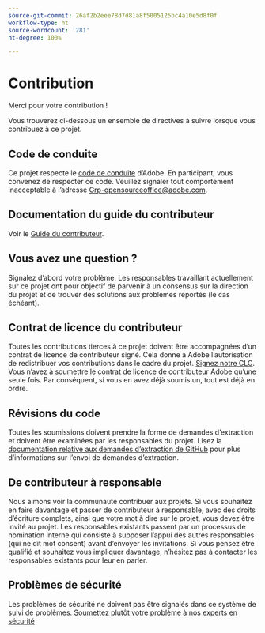 ```yaml
---
source-git-commit: 26af2b2eee78d7d81a8f5005125bc4a10e5d8f0f
workflow-type: ht
source-wordcount: '281'
ht-degree: 100%

---
```

# Contribution

Merci pour votre contribution !

Vous trouverez ci-dessous un ensemble de directives à suivre lorsque vous contribuez à ce projet.

## Code de conduite

Ce projet respecte le [code de conduite](code-of-conduct.md) d’Adobe. En participant, vous convenez de respecter ce code. Veuillez signaler tout comportement inacceptable à l’adresse [Grp-opensourceoffice@adobe.com](mailto:Grp-opensourceoffice@adobe.com).

## Documentation du guide du contributeur

Voir le [Guide du contributeur](https://experienceleague.adobe.com/docs/contributor/contributor-guide/introduction.html?lang=fr).

## Vous avez une question ?

Signalez d’abord votre problème. Les responsables travaillant actuellement sur ce projet ont pour objectif de parvenir à un consensus sur la direction du projet et de trouver des solutions aux problèmes reportés (le cas échéant).

## Contrat de licence du contributeur

Toutes les contributions tierces à ce projet doivent être accompagnées d’un contrat de licence de contributeur signé. Cela donne à Adobe l’autorisation de redistribuer vos contributions dans le cadre du projet. [Signez notre CLC](http://opensource.adobe.com/cla.html). Vous n’avez à soumettre le contrat de licence de contributeur Adobe qu’une seule fois. Par conséquent, si vous en avez déjà soumis un, tout est déjà en ordre.

## Révisions du code

Toutes les soumissions doivent prendre la forme de demandes d’extraction et doivent être examinées par les responsables du projet. Lisez la [documentation relative aux demandes d’extraction de GitHub](https://docs.github.com/fr/pull-requests/collaborating-with-pull-requests/proposing-changes-to-your-work-with-pull-requests/about-pull-requests) pour plus d’informations sur l’envoi de demandes d’extraction.

<!--
Lastly, please follow the [pull request template](PULL_REQUEST_TEMPLATE.md) when
submitting a pull request!
-->

## De contributeur à responsable

Nous aimons voir la communauté contribuer aux projets. Si vous souhaitez en faire davantage et passer de contributeur à responsable, avec des droits d’écriture complets, ainsi que votre mot à dire sur le projet, vous devez être invité au projet. Les responsables existants passent par un processus de nomination interne qui consiste à supposer l’appui des autres responsables (qui ne dit mot consent) avant d’envoyer les invitations. Si vous pensez être qualifié et souhaitez vous impliquer davantage, n’hésitez pas à contacter les responsables existants pour leur en parler.

## Problèmes de sécurité

Les problèmes de sécurité ne doivent pas être signalés dans ce système de suivi de problèmes. [Soumettez plutôt votre problème à nos experts en sécurité](https://helpx.adobe.com/fr/security/alertus.html)
